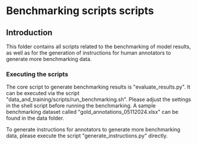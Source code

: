 # Benchmarking scripts scripts
## Introduction

This folder contains all scripts related to the benchmarking of model results, as well as for the generation of
instructions for human annotators to generate more benchmarking data. 

### Executing the scripts

The core script to generate benchmarking results is "evaluate_results.py". It can be executed via the script
"data_and_training/scripts/run_benchmarking.sh". Please adjust the settings in the shell script before running the
benchmarking. A sample benchmarking dataset called "gold_annotations_05112024.xlsx" can be found in the data folder.

To generate instructions for annotators to generate more benchmarking data, please execute the script 
"generate_instructions.py" directly.
